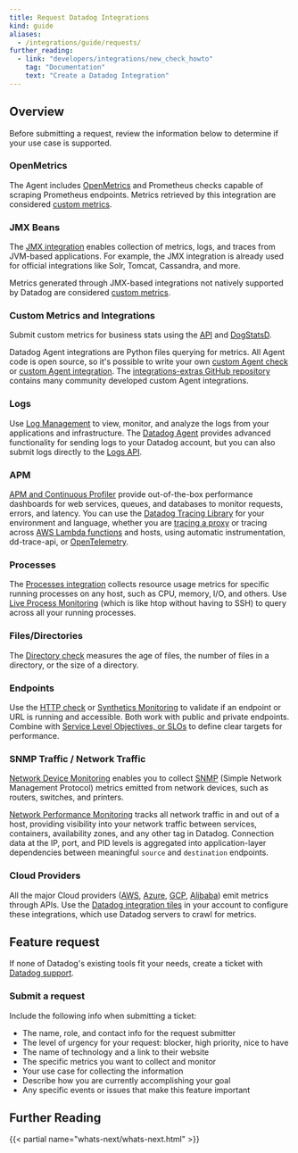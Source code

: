 ```yaml
---
title: Request Datadog Integrations
kind: guide
aliases:
  - /integrations/guide/requests/
further_reading:
  - link: "developers/integrations/new_check_howto"
    tag: "Documentation"
    text: "Create a Datadog Integration"
---
```


## Overview

Before submitting a request, review the information below to determine if your use case is supported.

### OpenMetrics

The Agent includes [OpenMetrics][1] and Prometheus checks capable of scraping Prometheus endpoints. Metrics retrieved by this integration are considered [custom metrics][2].

### JMX Beans

The [JMX integration][3] enables collection of metrics, logs, and traces from JVM-based applications. For example, the JMX integration is already used for official integrations like Solr, Tomcat, Cassandra, and more.

Metrics generated through JMX-based integrations not natively supported by Datadog are considered [custom metrics][2].

### Custom Metrics and Integrations

Submit custom metrics for business stats using the [API][4] and [DogStatsD][5].

Datadog Agent integrations are Python files querying for metrics. All Agent code is open source, so it's possible to write your own [custom Agent check][6] or [custom Agent integration][7]. The [integrations-extras GitHub repository][8] contains many community developed custom Agent integrations.

### Logs

Use [Log Management][9] to view, monitor, and analyze the logs from your applications and infrastructure. The [Datadog Agent][10] provides advanced functionality for sending logs to your Datadog account, but you can also submit logs directly to the [Logs API][11].

### APM

[APM and Continuous Profiler][12] provide out-of-the-box performance dashboards for web services, queues, and databases to monitor requests, errors, and latency. You can use the [Datadog Tracing Library][13] for your environment and language, whether you are [tracing a proxy][14] or tracing across [AWS Lambda functions][15] and hosts, using automatic instrumentation, dd-trace-api, or [OpenTelemetry][16].

### Processes

The [Processes integration][17] collects resource usage metrics for specific running processes on any host, such as CPU, memory, I/O, and others. Use [Live Process Monitoring][18] (which is like htop without having to SSH) to query across all your running processes.

### Files/Directories

The [Directory check][19] measures the age of files, the number of files in a directory, or the size of a directory.

### Endpoints

Use the [HTTP check][20] or [Synthetics Monitoring][21] to validate if an endpoint or URL is running and accessible. Both work with public and private endpoints. Combine with [Service Level Objectives, or SLOs][22] to define clear targets for performance. 

### SNMP Traffic / Network Traffic

[Network Device Monitoring][23] enables you to collect [SNMP][24] (Simple Network Management Protocol) metrics emitted from network devices, such as routers, switches, and printers. 

[Network Performance Monitoring][25] tracks all network traffic in and out of a host, providing visibility into your network traffic between services, containers, availability zones, and any other tag in Datadog. Connection data at the IP, port, and PID levels is aggregated into application-layer dependencies between meaningful `source` and `destination` endpoints.

### Cloud Providers

All the major Cloud providers ([AWS][26], [Azure][27], [GCP][28], [Alibaba][29]) emit metrics through APIs. Use the [Datadog integration tiles][30] in your account to configure these integrations, which use Datadog servers to crawl for metrics.

## Feature request

If none of Datadog's existing tools fit your needs, create a ticket with [Datadog support][31].

### Submit a request

Include the following info when submitting a ticket:

- The name, role, and contact info for the request submitter
- The level of urgency for your request: blocker, high priority, nice to have
- The name of technology and a link to their website
- The specific metrics you want to collect and monitor
- Your use case for collecting the information
- Describe how you are currently accomplishing your goal
- Any specific events or issues that make this feature important

## Further Reading

{{< partial name="whats-next/whats-next.html" >}}

[1]: /integrations/openmetrics/
[2]: /metrics/custom_metrics/
[3]: /integrations/java/
[4]: /api/latest/metrics/
[5]: /developers/dogstatsd/
[6]: /developers/custom_checks/
[7]: /developers/integrations/
[8]: https://github.com/DataDog/integrations-extras
[9]: /logs/
[10]: /agent/logs/
[11]: /api/latest/logs/
[12]: /tracing/
[13]: /tracing/trace_collection/dd_libraries/
[14]: /tracing/trace_collection/proxy_setup/
[15]: /serverless/distributed_tracing/
[16]: /tracing/trace_collection/open_standards/
[17]: /integrations/process/
[18]: /infrastructure/process/
[19]: /integrations/directory/
[20]: /integrations/http_check/
[21]: /synthetics/
[22]: /monitors/service_level_objectives/
[23]: /network_monitoring/devices/
[24]: /integrations/snmp/
[25]: /network_monitoring/performance/
[26]: /integrations/amazon_web_services/
[27]: /integrations/azure/
[28]: /integrations/google_cloud_platform/
[29]: /integrations/alibaba_cloud/
[30]: https://app.datadoghq.com/integrations
[31]: /help
